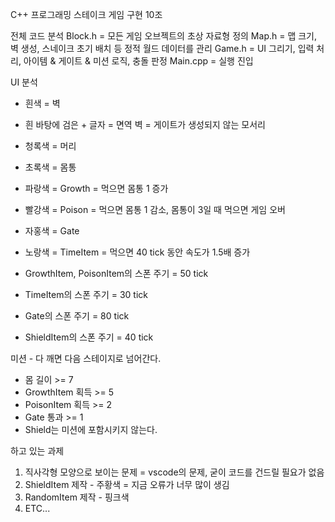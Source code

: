 C++ 프로그래밍 스테이크 게임 구현 10조

전체 코드 분석
Block.h = 모든 게임 오브젝트의 초상 자료형 정의 
Map.h = 맵 크기, 벽 생성, 스네이크 초기 배치 등 정적 월드 데이터를 관리
Game.h = UI 그리기, 입력 처리, 아이템 & 게이트 & 미션 로직, 충돌 판정
Main.cpp = 실행 진입

UI 분석
- 흰색 = 벽
- 흰 바탕에 검은 + 글자 = 면역 벽 = 게이트가 생성되지 않는 모서리
- 청록색 = 머리
- 초록색 = 몸통
- 파랑색 = Growth = 먹으면 몸통 1 증가
- 빨강색 = Poison = 먹으면 몸통 1 감소, 몸통이 3일 때 먹으면 게임 오버
- 자홍색 = Gate
- 노랑색 = TimeItem = 먹으면 40 tick 동안 속도가 1.5배 증가

- GrowthItem, PoisonItem의 스폰 주기 = 50 tick
- TimeItem의 스폰 주기 = 30 tick
- Gate의 스폰 주기 = 80 tick
- ShieldItem의 스폰 주기 = 40 tick

미션 - 다 깨면 다음 스테이지로 넘어간다.
- 몸 길이 >= 7
- GrowthItem 획득 >= 5
- PoisonItem 획득 >= 2
- Gate 통과 >= 1
- Shield는 미션에 포함시키지 않는다.

하고 있는 과제
1. 직사각형 모양으로 보이는 문제 = vscode의 문제, 굳이 코드를 건드릴 필요가 없음
2. ShieldItem 제작 - 주황색 = 지금 오류가 너무 많이 생김
3. RandomItem 제작 - 핑크색
4. ETC...
